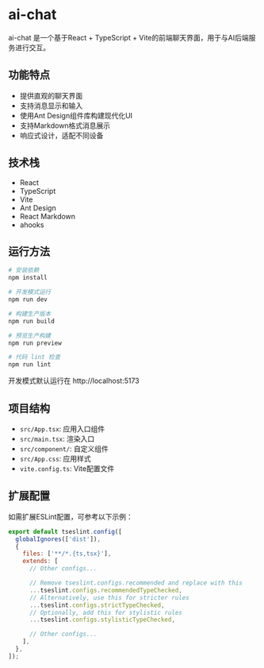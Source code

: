 # ai-chat

ai-chat 是一个基于React + TypeScript + Vite的前端聊天界面，用于与AI后端服务进行交互。

## 功能特点
- 提供直观的聊天界面
- 支持消息显示和输入
- 使用Ant Design组件库构建现代化UI
- 支持Markdown格式消息展示
- 响应式设计，适配不同设备

## 技术栈
- React
- TypeScript
- Vite
- Ant Design
- React Markdown
- ahooks

## 运行方法
```bash
# 安装依赖
npm install

# 开发模式运行
npm run dev

# 构建生产版本
npm run build

# 预览生产构建
npm run preview

# 代码 lint 检查
npm run lint
```
开发模式默认运行在 http://localhost:5173

## 项目结构
- `src/App.tsx`: 应用入口组件
- `src/main.tsx`: 渲染入口
- `src/component/`: 自定义组件
- `src/App.css`: 应用样式
- `vite.config.ts`: Vite配置文件

## 扩展配置
如需扩展ESLint配置，可参考以下示例：

```js
export default tseslint.config([
  globalIgnores(['dist']),
  {
    files: ['**/*.{ts,tsx}'],
    extends: [
      // Other configs...

      // Remove tseslint.configs.recommended and replace with this
      ...tseslint.configs.recommendedTypeChecked,
      // Alternatively, use this for stricter rules
      ...tseslint.configs.strictTypeChecked,
      // Optionally, add this for stylistic rules
      ...tseslint.configs.stylisticTypeChecked,

      // Other configs...
    ],
  },
]);
```
